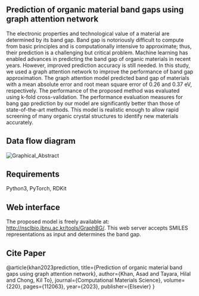 ## Prediction of organic material band gaps using graph attention network

The electronic properties and technological value of a material are determined by its band
gap. Band gap is notoriously difficult to compute from basic principles and is computationally
intensive to approximate; thus, their prediction is a challenging but critical problem. Machine
learning has enabled advances in predicting the band gap of organic materials in recent years.
However, improved prediction accuracy is still needed. In this study, we used a graph attention
network to improve the performance of band gap approximation. The graph attention model
predicted band gap of materials with a mean absolute error and root mean square error of 0.26
and 0.37 eV, respectively. The performance of the proposed method was evaluated using k-fold
cross-validation. The performance evaluation measures for bang gap prediction by our model
are significantly better than those of state-of-the-art methods. This model is realistic enough to
allow rapid screening of many organic crystal structures to identify new materials accurately.

## Data flow diagram
![Graphical_Abstract](https://user-images.githubusercontent.com/94437138/206943909-5ff17d92-7307-4b0b-82c4-fd79dffa378b.png)

## Requirements 
Python3, PyTorch, RDKit
     

## Web interface
The proposed model is freely available at: http://nsclbio.jbnu.ac.kr/tools/GraphBG/. This web server
accepts SMILES representations as input and determines the band gap.


## Cite Paper

@article{khan2023prediction,
  title={Prediction of organic material band gaps using graph attention network},
  author={Khan, Asad and Tayara, Hilal and Chong, Kil To},
  journal={Computational Materials Science},
  volume={220},
  pages={112063},
  year={2023},
  publisher={Elsevier}
}
